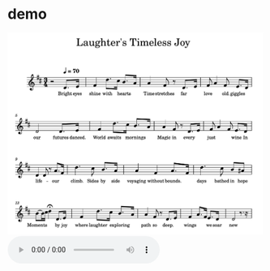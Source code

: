 # demo

![Fur Elise Score](https://github.com/Melody2lyrics/demo/raw/main/meta_data/scratch/gpt/score.png)
<audio controls>
<source src="[https://example.com/fur_elise_audio.mp3](https://github.com/Melody2lyrics/demo/raw/main/meta_data/scratch/gpt/song.wav)" type="audio/mpeg">
</audio>
